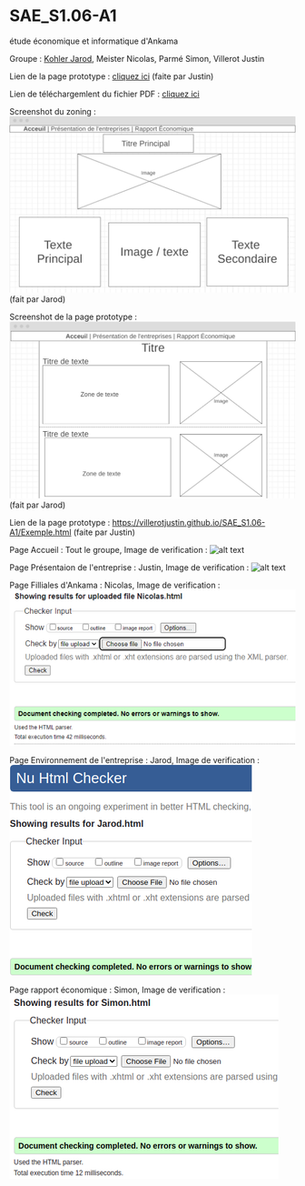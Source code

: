 # SAE_S1.06-A1
 étude économique et informatique d'Ankama

Groupe : [Kohler Jarod](mailto:jarod.kohler@edu.univ-fconte.fr?subject=[SAE_S1.06-A1]), Meister Nicolas, Parmé Simon, Villerot Justin

Lien de la page prototype : [cliquez ici](https://villerotjustin.github.io/SAE_S1.06-A1/Exemple.html) (faite par Justin)

Lien de téléchargemlent du fichier PDF : [cliquez ici](https://github.com/VillerotJustin/SAE_S1.06-A1/raw/main/Docs/Kohler_SAE106_A1_Ankama.pdf)

Screenshot du zoning : ![alt text](https://github.com/VillerotJustin/SAE_S1.06-A1/blob/main/Docs/Screenshot_Zonning.png) (fait par Jarod)

Screenshot de la page prototype : ![alt text](https://github.com/VillerotJustin/SAE_S1.06-A1/blob/main/Docs/Screenshot_Prototype.png) (fait par Jarod)

Lien de la page prototype : https://villerotjustin.github.io/SAE_S1.06-A1/Exemple.html (faite par Justin)

Page Accueil : Tout le groupe,   Image de verification : ![alt text](https://github.com/VillerotJustin/SAE_S1.06-A1/blob/main/Docs/v%C3%A9rification_Index.png)

Page Présentaion de l'entreprise : Justin,   Image de verification : ![alt text](https://github.com/VillerotJustin/SAE_S1.06-A1/blob/main/Docs/v%C3%A9rification_Justin.png)

Page Filliales d'Ankama : Nicolas,   Image de verification : ![alt text](https://github.com/VillerotJustin/SAE_S1.06-A1/blob/main/Docs/verification_Nicolas.PNG)

Page Environnement de l'entreprise : Jarod,  Image de verification : ![alt text](https://github.com/VillerotJustin/SAE_S1.06-A1/blob/main/Docs/verification_Jarod.png)

Page rapport économique : Simon,  Image de verification : ![alt text](https://github.com/VillerotJustin/SAE_S1.06-A1/blob/main/Docs/verification_Simon.png)
